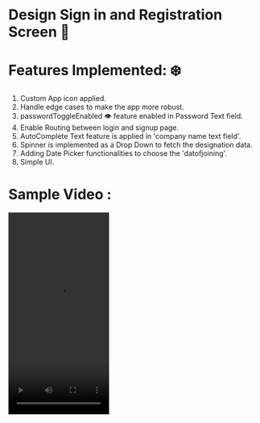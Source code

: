 # Design Sign in and Registration Screen 🔗

# Features Implemented: ❄️
1. Custom App icon applied.
2. Handle edge cases to make the app more robust.
3. passwordToggleEnabled 👁️ feature enabled in Password Text field.
4. Enable Routing between login and signup page.
5. AutoComplete Text feature is applied in 'company name text field'.
6. Spinner is implemented as a Drop Down to fetch the designation data.
7. Adding Date Picker functionalities to choose the 'datofjoining'.
8. Simple UI.



# Sample Video :
<video src = "https://github.com/Ritikkumar992/gridlistApp/assets/75531808/2c9086e4-302f-4451-9bba-d7d4f58752d6" height = 
"400px " width = "200px">


